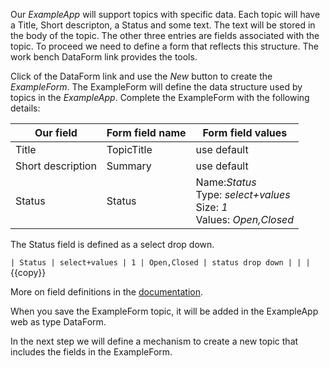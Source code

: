Our _ExampleApp_ will support topics with specific data. Each topic will have a Title, Short descripton, a Status and some text.
The text will be stored in the body of the topic. The other three entries are fields associated with the topic.
To proceed we need to define a form that reflects this structure. The work bench DataForm  link provides the tools.

Click of the DataForm link and use the _New_ button to create the _ExampleForm_.
The ExampleForm will define the data structure used by topics in the _ExampleApp_.
Complete the ExampleForm with the following details:

| Our field | Form field name | Form field values |
|-----------|-----------------|------------------|
|Title      | TopicTitle      | use default      |
|Short description | Summary  | use default      |
|Status     | Status          |Name:_Status_ <br>Type: _select+values_ <br />Size: _1_ <br />Values: _Open,Closed_  |

The Status field is defined as a select drop down.

`| Status | select+values | 1 | Open,Closed | status drop down | | |`{{copy}}

More on field definitions in the [documentation](https://[[HOST_SUBDOMAIN]]-80-[[KATACODA_HOST]].environments.katacoda.com/System/DataForms).

When you save the ExampleForm topic, it will be added in the ExampleApp web as type DataForm.

In the next step we will define a mechanism to create a new topic that includes the fields in the ExampleForm.
